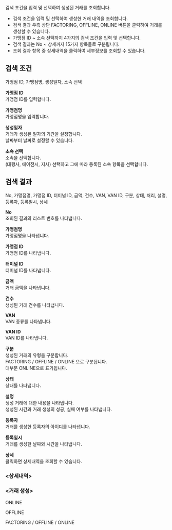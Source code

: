 검색 조건을 입력 및 선택하여 생성된 거래를 조회합니다.

- 검색 조건을 입력 및 선택하여 생성한 거래 내역을 조회합니다.
- 검색 결과 우측 상단 FACTORING, OFFLINE, ONLINE 버튼을 클릭하여 거래를 생성할 수 있습니다.
- 가맹점 ID ~ 소속 선택까지 4가지의 검색 조건을 입력 및 선택합니다.
- 검색 결과는 No ~ 상세까지 15가지 항목들로 구분됩니다.
- 조회 결과 항목 중 상세내역을 클릭하여 세부정보를 조회할 수 있습니다.

## 검색 조건
가맹점 ID, 가맹점명, 생성일자, 소속 선택

**가맹점 ID**
<br>가맹점 ID를 입력합니다.

**가맹점명**
<br>가맹점명을 입력합니다.

**생성일자**
<br>거래가 생성된 일자의 기간을 설정합니다.
<br>날짜부터 날짜로 설정할 수 있습니다.

**소속 선택**
<br>소속을 선택합니다.
<br>(대행사, 에이전시, 지사) 선택하고 그에 따라 등록된 소속 항목을 선택합니다.


## 검색 결과
No, 가맹점명, 가맹점 ID, 터미널 ID, 금액, 건수, VAN, VAN ID, 구분, 상태, 처리, 설명, 등록자, 등록일시, 상세

**No**
<br>조회된 결과의 리스트 번호를 나타냅니다.

**가맹점명**
<br>가맹점명을 나타냅니다.

**가맹점 ID**
<br>가맹점 ID를 나타냅니다.

**터미널 ID**
<br>터미널 ID를 나타냅니다.

**금액**
<br>거래 금액을 나타냅니다.

**건수**
<br>생성된 거래 건수를 나타냅니다.

**VAN**
<br>VAN 종류를 나타냅니다.

**VAN ID**
<br>VAN ID를 나타냅니다.

**구분**
<br>생성된 거래의 유형을 구분합니다.
<br>FACTORING / OFFLINE / ONLINE 으로 구분됩니다.
<br>대부분 ONLINE으로 표기됩니다.

**상태**
<br>상태를 나타냅니다.


**설명**
<br>생성 거래에 대한 내용을 나타냅니다.
<br>생성된 시간과 거래 생성의 성공, 실패 여부를 나타냅니다.

**등록자** 
<br>거래를 생성한 등록자의 아이디를 나타냅니다.

**등록일시**
<br>거래를 생성한 날짜와 시간을 나타냅니다.

**상세**
<br>클릭하면 상세내역을 조회할 수 있습니다.


### <상세내역>

### <거래 생성>

ONLINE

OFFLINE

FACTORING / OFFLINE / ONLINE
